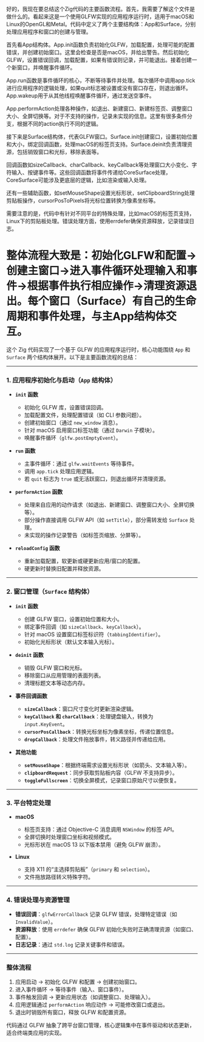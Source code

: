 好的，我现在要总结这个Zig代码的主要函数流程。首先，我需要了解这个文件是做什么的。看起来这是一个使用GLFW实现的应用程序运行时，适用于macOS和Linux的OpenGL和Metal。代码中定义了两个主要结构体：App和Surface，分别处理应用程序和窗口的创建与管理。

首先看App结构体。App.init函数负责初始化GLFW，加载配置，处理可能的配置错误，并创建初始窗口。这里会检查是否是macOS，并给出警告。然后初始化GLFW，设置错误回调，加载配置，如果有错误则记录，并可能退出。接着创建一个新窗口，并唤醒事件循环。

App.run函数是事件循环的核心，不断等待事件并处理。每次循环中调用app.tick进行应用程序的逻辑处理，如果quit标志被设置或没有窗口存在，则退出循环。App.wakeup用于从其他线程唤醒事件循环，通过发送空事件。

App.performAction处理各种操作，如退出、新建窗口、新建标签页、调整窗口大小、全屏切换等。对于不支持的操作，记录未实现的信息。这里有很多条件分支，根据不同的action执行不同的逻辑。

接下来是Surface结构体，代表GLFW窗口。Surface.init创建窗口，设置初始位置和大小，绑定回调函数，处理macOS的标签页支持。Surface.deinit负责清理资源，包括销毁窗口和光标，移除表面等。

回调函数如sizeCallback、charCallback、keyCallback等处理窗口大小变化、字符输入、按键事件等。这些回调函数将事件传递给CoreSurface处理，CoreSurface可能涉及更底层的逻辑，比如渲染或输入处理。

还有一些辅助函数，如setMouseShape设置光标形状，setClipboardString处理剪贴板操作，cursorPosToPixels将光标位置转换为像素坐标等。

需要注意的是，代码中有针对不同平台的特殊处理，比如macOS的标签页支持，Linux下的剪贴板处理。错误处理方面，使用errdefer确保资源释放，记录错误日志。

整体流程大致是：初始化GLFW和配置→创建主窗口→进入事件循环处理输入和事件→根据事件执行相应操作→清理资源退出。每个窗口（Surface）有自己的生命周期和事件处理，与主App结构体交互。
================================================
这个 Zig 代码实现了一个基于 GLFW 的应用程序运行时，核心功能围绕 `App` 和 `Surface` 两个结构体展开。以下是主要函数流程的总结：

---

### **1. 应用程序初始化与启动（`App` 结构体）**
- **`init` 函数**  
  - 初始化 GLFW 库，设置错误回调。
  - 加载配置文件，处理配置错误（如 CLI 参数问题）。
  - 创建初始窗口（通过 `new_window` 消息）。
  - 针对 macOS 启用窗口标签功能（通过 `Darwin` 子模块）。
  - 唤醒事件循环（`glfw.postEmptyEvent`）。

- **`run` 函数**  
  - 主事件循环：通过 `glfw.waitEvents` 等待事件。
  - 调用 `app.tick` 处理应用逻辑。
  - 若 `quit` 标志为 `true` 或无活跃窗口，则退出循环并清理资源。

- **`performAction` 函数**  
  - 处理来自应用的动作请求（如退出、新建窗口、调整窗口大小、全屏切换等）。
  - 部分操作直接调用 GLFW API（如 `setTitle`），部分需转发给 `Surface` 处理。
  - 未实现的操作记录警告（如标签页缩放、分屏等）。

- **`reloadConfig` 函数**  
  - 重新加载配置，软更新或硬更新应用/窗口的配置。
  - 硬更新时替换旧配置并释放资源。

---

### **2. 窗口管理（`Surface` 结构体）**
- **`init` 函数**  
  - 创建 GLFW 窗口，设置初始位置和大小。
  - 绑定事件回调（如 `sizeCallback`、`keyCallback`）。
  - 针对 macOS 设置窗口标签标识符（`tabbingIdentifier`）。
  - 初始化光标形状（默认文本输入光标）。

- **`deinit` 函数**  
  - 销毁 GLFW 窗口和光标。
  - 移除窗口从应用管理的表面列表。
  - 清理标题文本等动态内存。

- **事件回调函数**  
  - **`sizeCallback`**：窗口尺寸变化时更新渲染逻辑。
  - **`keyCallback` 和 `charCallback`**：处理键盘输入，转换为 `input.KeyEvent`。
  - **`cursorPosCallback`**：转换光标坐标为像素坐标，传递位置信息。
  - **`dropCallback`**：处理文件拖放事件，转义路径并传递给应用。

- **其他功能**  
  - **`setMouseShape`**：根据终端需求设置光标形状（如箭头、文本输入等）。
  - **`clipboardRequest`**：同步获取剪贴板内容（GLFW 不支持异步）。
  - **`toggleFullscreen`**：切换全屏模式，记录窗口原始尺寸以便恢复。

---

### **3. 平台特定处理**
- **macOS**  
  - 标签页支持：通过 Objective-C 消息调用 `NSWindow` 的标签 API。
  - 全屏切换时处理窗口坐标和视频模式。
  - 光标形状在 macOS 13 以下版本禁用（避免 GLFW 崩溃）。

- **Linux**  
  - 支持 X11 的“主选择剪贴板”（`primary` 和 `selection`）。
  - 文件拖放路径转义特殊字符。

---

### **4. 错误处理与资源管理**
- **错误回调**：`glfwErrorCallback` 记录 GLFW 错误，处理特定错误（如 `InvalidValue`）。
- **资源释放**：使用 `errdefer` 确保 GLFW 初始化失败时正确清理资源（如窗口、配置）。
- **日志记录**：通过 `std.log` 记录关键事件和错误。

---

### **整体流程**
1. 应用启动 → 初始化 GLFW 和配置 → 创建初始窗口。  
2. 进入事件循环 → 等待事件（输入、窗口事件）。  
3. 事件触发回调 → 更新应用状态（如调整窗口、处理输入）。  
4. 应用逻辑通过 `performAction` 响应动作 → 可能修改窗口或退出。  
5. 退出时销毁所有窗口，释放 GLFW 和配置资源。

代码通过 GLFW 抽象了跨平台窗口管理，核心逻辑集中在事件驱动和状态更新，适合终端类应用的实现。
